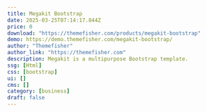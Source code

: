 ```yaml
---
title: Megakit Bootstrap
date: 2025-03-25T07:14:17.844Z
price: 0
download: "https://themefisher.com/products/megakit-bootstrap"
demo: https://demo.themefisher.com/megakit-bootstrap/
author: "Themefisher"
author_link: "https://themefisher.com"
description: Megakit is a multipurpose Bootstrap template.
ssg: [Html]
css: [bootstrap]
ui: []
cms: []
category: [business]
draft: false
---
```

